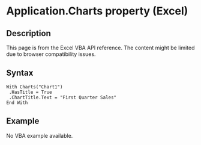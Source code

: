 # Application.Charts property (Excel)

## Description
This page is from the Excel VBA API reference. The content might be limited due to browser compatibility issues.

## Syntax
```vba
With Charts("Chart1") 
 .HasTitle = True 
 .ChartTitle.Text = "First Quarter Sales" 
End With
```

## Example
No VBA example available.
